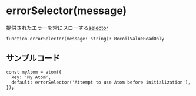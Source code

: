 # errorSelector(message)

​提供されたエラーを常にスローする[selector](https://qiita.com/Daichi44/items/13912706763c22f9cbe9)

```React
function errorSelector(message: string): RecoilValueReadOnly
```

## サンプルコード

```React
const myAtom = atom({
  key: 'My Atom',
  default: errorSelector('Attempt to use Atom before initialization'),
});
```
